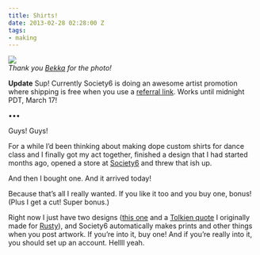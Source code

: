 ```yaml
---
title: Shirts!
date: 2013-02-28 02:28:00 Z
tags:
- making
---
```


![](https://dl.dropbox.com/u/28312/Yoko.is%20Assets/Images/2013-0227-eligible-bachelor-shirt.jpg)  
*Thank you [Bekka](http://bekkapalmer.com) for the photo!*

**Update** Sup! Currently Society6 is doing an awesome artist promotion where shipping is free when you use a [referral link](http://society6.com/psyoko?promo=dc8af7). Works until midnight PDT, March 17!

•••

Guys! Guys!

For a while I’d been thinking about making dope custom shirts for dance class and I finally got my act together, finished a design that I had started months ago, opened a store at [Society6](http://society6.com/psyoko?promo=dc8af7) and threw that ish up. 

And then I bought one. And it arrived today!

Because that’s all I really wanted. If you like it too and you buy one, bonus! (Plus I get a cut! Super bonus.)

Right now I just have two designs ([this one](http://society6.com/psyoko/Eligible-Bachelor_T-shirt?promo=dc8af7#11=49&4=75) and a [Tolkien quote](http://society6.com/psyoko/Not-all-those-who-wander-52L_T-shirt?promo=dc8af7#11=50&4=76) I originally made for [Rusty](http://rusty.am)), and Society6 automatically makes prints and other things when you post artwork. If you’re into it, buy one! And if you’re really into it, you should set up an account. Hellll yeah.
